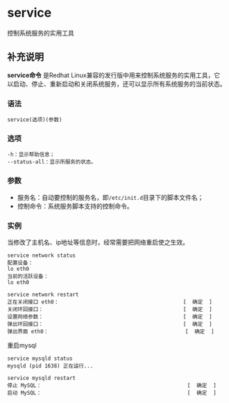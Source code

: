 service
===

控制系统服务的实用工具

## 补充说明

**service命令** 是Redhat Linux兼容的发行版中用来控制系统服务的实用工具，它以启动、停止、重新启动和关闭系统服务，还可以显示所有系统服务的当前状态。

### 语法  

```shell
service(选项)(参数)
```

### 选项  

```shell
-h：显示帮助信息；
--status-all：显示所服务的状态。
```

### 参数  

*   服务名：自动要控制的服务名，即`/etc/init.d`目录下的脚本文件名；
*   控制命令：系统服务脚本支持的控制命令。

### 实例  

当修改了主机名、ip地址等信息时，经常需要把网络重启使之生效。

```shell
service network status
配置设备：
lo eth0
当前的活跃设备：
lo eth0

service network restart
正在关闭接口 eth0：                                        [  确定  ]
关闭环回接口：                                             [  确定  ]
设置网络参数：                                             [  确定  ]
弹出环回接口：                                             [  确定  ]
弹出界面 eth0：                                            [  确定  ]
```

重启mysql

```shell
service mysqld status
mysqld (pid 1638) 正在运行...

service mysqld restart
停止 MySQL：                                               [  确定  ]
启动 MySQL：                                               [  确定  ]
```


<!-- Linux命令行搜索引擎：https://jaywcjlove.github.io/linux-command/ -->